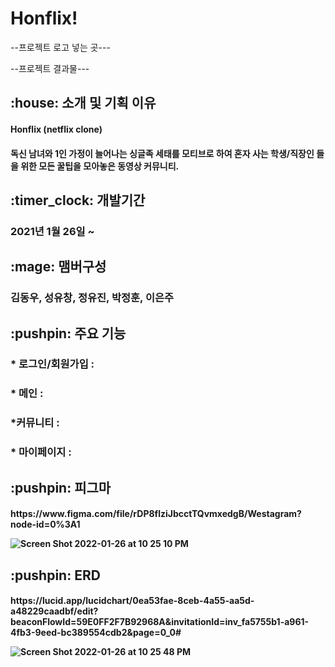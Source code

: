 # Honflix!

--프로젝트 로고 넣는 곳---

--프로젝트 결과물---


<h2> :house: 소개 및 기획 이유
 
<h4>Honflix (netflix clone)
<h4>독신 남녀와 1인 가정이 늘어나는 싱글족 세태를 모티브로 하여 혼자 사는 학생/직장인 들을 위한 모든 꿀팁을 모아놓은 동영상 커뮤니티.


<h2> :timer_clock: 개발기간

<h3>2021년 1월 26일 ~


<h2>:mage: 맴버구성


<h3>김동우, 성유창, 정유진, 박정훈, 이은주


<h2> :pushpin: 주요 기능

<h3>* 로그인/회원가입 : 

<h3>* 메인 : 

<h3>*커뮤니티 :

<h3>* 마이페이지 :

  
<h2> :pushpin: 피그마
 
<h4> 
https://www.figma.com/file/rDP8flziJbcctTQvmxedgB/Westagram?node-id=0%3A1
 
 
![Screen Shot 2022-01-26 at 10 25 10 PM](https://user-images.githubusercontent.com/75291546/151170956-acdaf144-20a7-4338-885a-442fed4f1724.png)

<h2> :pushpin: ERD
 
 <h4>
https://lucid.app/lucidchart/0ea53fae-8ceb-4a55-aa5d-a48229caadbf/edit?beaconFlowId=59E0FF2F7B92968A&invitationId=inv_fa5755b1-a961-4fb3-9eed-bc389554cdb2&page=0_0#
  
  
 ![Screen Shot 2022-01-26 at 10 25 48 PM](https://user-images.githubusercontent.com/75291546/151171056-883656f7-0ae3-4b32-afad-1e6f3417699e.png)


  
  
